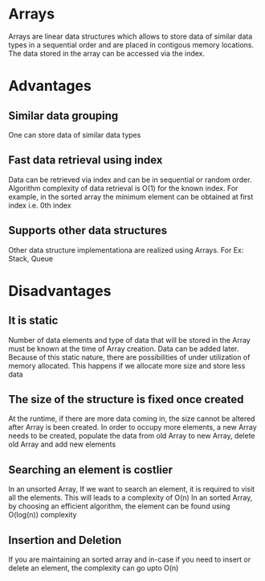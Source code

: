 # Arrays
Arrays are linear data structures which allows to store data of similar data types in a sequential order and are placed in contigous memory locations. The data stored in the array can be accessed via the index.

# Advantages
## Similar data grouping
One can store data of similar data types
## Fast data retrieval using index
Data can be retrieved via index and can be in sequential or random order. Algorithm complexity of data retrieval is O(1) for the known index. For example, in the sorted array the minimum element can be obtained at first index i.e. 0th index 
## Supports other data structures
Other data structure implementationa are realized using Arrays. For Ex: Stack, Queue

# Disadvantages
## It is static
Number of data elements and type of data that will be stored in the Array must be known at the time of Array creation. Data can be added later. Because of this static nature, there are possibilities of under utilization of memory allocated. This happens if we allocate more size and store less data
## The size of the structure is fixed once created
At the runtime, if there are more data coming in, the size cannot be altered after Array is been created. In order to occupy more elements, a new Array needs to be created, populate the data from old Array to new Array, delete old Array and add new elements
## Searching an element is costlier
In an unsorted Array, If we want to search an element, it is required to visit all the elements. This will leads to a complexity of O(n)
In an sorted Array, by choosing an efficient algorithm, the element can be found using O(log(n)) complexity
## Insertion and Deletion
If you are maintaining an sorted array and in-case if you need to insert or delete an element, the complexity can go upto O(n)
